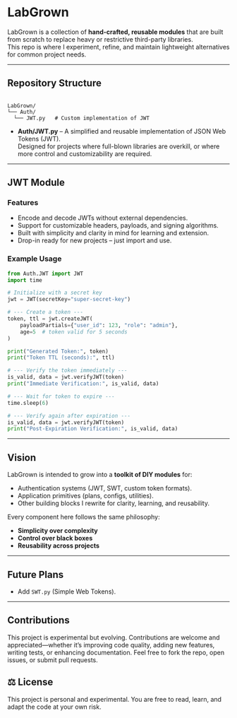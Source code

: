 # LabGrown

LabGrown is a collection of **hand-crafted, reusable modules** that are built from scratch to replace heavy or restrictive third-party libraries.  
This repo is where I experiment, refine, and maintain lightweight alternatives for common project needs.

---

## Repository Structure

```

LabGrown/
└── Auth/
  └── JWT.py   # Custom implementation of JWT

```

- **Auth/JWT.py** – A simplified and reusable implementation of JSON Web Tokens (JWT).  
  Designed for projects where full-blown libraries are overkill, or where more control and customizability are required.

---

## JWT Module

### Features

- Encode and decode JWTs without external dependencies.
- Support for customizable headers, payloads, and signing algorithms.
- Built with simplicity and clarity in mind for learning and extension.
- Drop-in ready for new projects – just import and use.

### Example Usage

```python
from Auth.JWT import JWT
import time

# Initialize with a secret key
jwt = JWT(secretKey="super-secret-key")

# --- Create a token ---
token, ttl = jwt.createJWT(
    payloadPartials={"user_id": 123, "role": "admin"},
    age=5  # token valid for 5 seconds
)

print("Generated Token:", token)
print("Token TTL (seconds):", ttl)

# --- Verify the token immediately ---
is_valid, data = jwt.verifyJWT(token)
print("Immediate Verification:", is_valid, data)

# --- Wait for token to expire ---
time.sleep(6)

# --- Verify again after expiration ---
is_valid, data = jwt.verifyJWT(token)
print("Post-Expiration Verification:", is_valid, data)
```

---

## Vision

LabGrown is intended to grow into a **toolkit of DIY modules** for:

- Authentication systems (JWT, SWT, custom token formats).
- Application primitives (plans, configs, utilities).
- Other building blocks I rewrite for clarity, learning, and reusability.

Every component here follows the same philosophy:

- **Simplicity over complexity**
- **Control over black boxes**
- **Reusability across projects**

---

## Future Plans

- Add `SWT.py` (Simple Web Tokens).

---

## Contributions

This project is experimental but evolving. Contributions are welcome and appreciated—whether it’s improving code quality, adding new features, writing tests, or enhancing documentation. Feel free to fork the repo, open issues, or submit pull requests.

## ⚖️ License

This project is personal and experimental.
You are free to read, learn, and adapt the code at your own risk.
